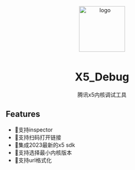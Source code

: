 <p align="center">
    <img alt="logo" src="https://vrhouse-storage.oss-cn-shanghai.aliyuncs.com/wyw/logo64x64.png" width="120" height="120" style="margin-bottom: 10px;">
</p>

<h1 align="center">X5_Debug</h1>

<p align="center">腾讯x5内核调试工具</p>

## Features  
- 💪支持inspector  
- 💪支持扫码打开链接  
- 🍭集成2023最新的x5 sdk  
- 🍭支持选择最小内核版本  
- 🍭支持url格式化 
 

